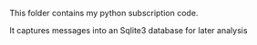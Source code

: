 This folder contains my python subscription code.

It captures messages into an Sqlite3 database for later analysis
